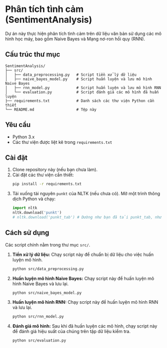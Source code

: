 # Phân tích tình cảm (SentimentAnalysis)

Dự án này thực hiện phân tích tình cảm trên dữ liệu văn bản sử dụng các mô hình học máy, bao gồm Naive Bayes và Mạng nơ-ron hồi quy (RNN).

## Cấu trúc thư mục

```
SentimentAnalysis/
├── src/
│   ├── data_preprocessing.py   # Script tiền xử lý dữ liệu
│   ├── naive_bayes_model.py    # Script huấn luyện và lưu mô hình Naive Bayes
│   ├── rnn_model.py            # Script huấn luyện và lưu mô hình RNN
│   └── evaluation.py           # Script đánh giá các mô hình đã huấn luyện
├── requirements.txt            # Danh sách các thư viện Python cần thiết
└── README.md                   # Tệp này
```

## Yêu cầu

*   Python 3.x
*   Các thư viện được liệt kê trong `requirements.txt`

## Cài đặt

1.  Clone repository này (nếu bạn chưa làm).
2.  Cài đặt các thư viện cần thiết:
    ```bash
    pip install -r requirements.txt
    ```
3.  Tải xuống tài nguyên `punkt` của NLTK (nếu chưa có). Mở một trình thông dịch Python và chạy:
    ```python
    import nltk
    nltk.download('punkt')
    # nltk.download('punkt_tab') # Dường như bạn đã tải punkt_tab, nhưng 'punkt' phổ biến hơn.
    ```

## Cách sử dụng

Các script chính nằm trong thư mục `src/`.

1.  **Tiền xử lý dữ liệu:**
    Chạy script này để chuẩn bị dữ liệu cho việc huấn luyện mô hình.
    ```bash
    python src/data_preprocessing.py
    ```

2.  **Huấn luyện mô hình Naive Bayes:**
    Chạy script này để huấn luyện mô hình Naive Bayes và lưu lại.
    ```bash
    python src/naive_bayes_model.py
    ```

3.  **Huấn luyện mô hình RNN:**
    Chạy script này để huấn luyện mô hình RNN và lưu lại.
    ```bash
    python src/rnn_model.py
    ```

4.  **Đánh giá mô hình:**
    Sau khi đã huấn luyện các mô hình, chạy script này để đánh giá hiệu suất của chúng trên tập dữ liệu kiểm tra.
    ```bash
    python src/evaluation.py
    ```
